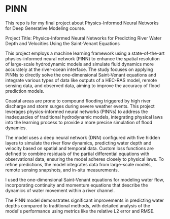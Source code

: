# PINN
This repo is for my final project about Physics-Informed Neural Networks for Deep Generative Modeling course.

Project Title:
Physics-Informed Neural Networks for Predicting River Water Depth and Velocities Using the Saint-Venant Equations

This project employs a machine learning framework using a state-of-the-art physics-informed neural network (PINN) to enhance the spatial resolution of large-scale hydrodynamic models and simulate fluid dynamics more accurately at the river-ocean interface. The study focuses on applying PINNs to directly solve the one-dimensional Saint-Venant equations and integrate various types of data like outputs of a HEC-RAS model, remote sensing data, and observed data, aiming to improve the accuracy of flood prediction models.

Coastal areas are prone to compound flooding triggered by high river discharge and storm surges during severe weather events. This project leverages physics-informed neural networks (PINNs) to address the inadequacies of traditional hydrodynamic models, integrating physical laws into the learning process to provide a more precise simulation of flood dynamics.

The model uses a deep neural network (DNN) configured with five hidden layers to simulate the river flow dynamics, predicting water depth and velocity based on spatial and temporal data. Custom loss functions are defined to combine residuals of the partial differential equations with observational data, ensuring the model adheres closely to physical laws. To refine predictions, the model integrates data from large-scale models, remote sensing snapshots, and in-situ measurements.

I used the one-dimensional Saint-Venant equations for modeling water flow, incorporating continuity and momentum equations that describe the dynamics of water movement within a river channel.

The PINN model demonstrates significant improvements in predicting water depths compared to traditional methods, with detailed analysis of the model's performance using metrics like the relative L2 error and RMSE.
